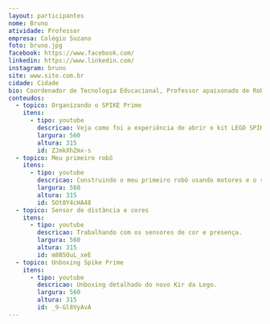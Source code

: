 ```yaml
---
layout: participantes
nome: Bruno
atividade: Professor
empresa: Colégio Suzano
foto: bruno.jpg
facebook: https://www.facebook.com/
linkedin: https://www.linkedin.com/
instagram: bruno
site: www.site.com.br
cidade: Cidade
bio: Coordenador de Tecnologia Educacional, Professor apaixonado de Robótica Educacional e Tecnologia Cloud. Lego Influencer Brasil no programa Spike Prime Brasil.
conteudos:
  - topico: Organizando o SPIKE Prime
    itens: 
      - tipo: youtube
        descricao: Veja como foi a experiência de abrir o kit LEGO SPIKE Prime pela primeira vez.
        largura: 560
        altura: 315
        id: ZJmkXhZmx-s
  - topico: Meu primeiro robô
    itens: 
      - tipo: youtube
        descricao: Construindo o meu primeiro robô usando motores e o sensor de toque/força.
        largura: 560
        altura: 315
        id: SOt8Y4cHA48
  - topico: Sensor de distância e cores
    itens: 
      - tipo: youtube
        descricao: Trabalhando com os sensores de cor e presença.
        largura: 560
        altura: 315
        id: m8B5OuL_xeE
  - topico: Unboxing Spike Prime
    itens: 
      - tipo: youtube
        descricao: Unboxing detalhado do novo Kir da Lego.
        largura: 560
        altura: 315
        id: _9-Gl8VyAvA
---
```

